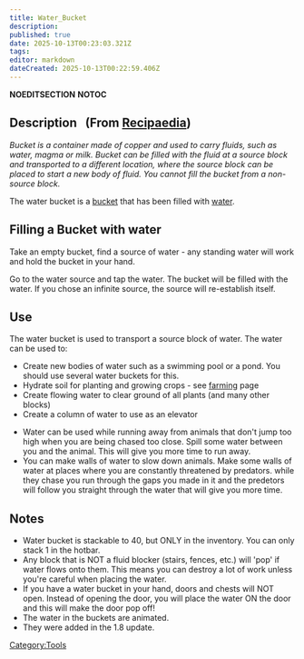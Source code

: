 ```yaml
---
title: Water_Bucket
description: 
published: true
date: 2025-10-13T00:23:03.321Z
tags: 
editor: markdown
dateCreated: 2025-10-13T00:22:59.406Z
---
```


__NOEDITSECTION__ __NOTOC__

## Description   (From [Recipaedia](Recipaedia "wikilink"))

*Bucket is a container made of copper and used to carry fluids, such as
water, magma or milk. Bucket can be filled with the fluid at a source
block and transported to a different location, where the source block
can be placed to start a new body of fluid. You cannot fill the bucket
from a non-source block.*

The water bucket is a [bucket](bucket "wikilink") that has been filled
with [water](water "wikilink").

## Filling a Bucket with water

Take an empty bucket, find a source of water - any standing water will
work and hold the bucket in your hand.

Go to the water source and tap the water. The bucket will be filled with
the water. If you chose an infinite source, the source will re-establish
itself.

## Use

The water bucket is used to transport a source block of water. The water
can be used to:

  - Create new bodies of water such as a swimming pool or a pond. You
    should use several water buckets for this.
  - Hydrate soil for planting and growing crops - see
    [farming](farming "wikilink") page
  - Create flowing water to clear ground of all plants (and many other
    blocks)
  - Create a column of water to use as an elevator

<!-- end list -->

  - Water can be used while running away from animals that don't jump
    too high when you are being chased too close. Spill some water
    between you and the animal. This will give you more time to run
    away.
  - You can make walls of water to slow down animals. Make some walls of
    water at places where you are constantly threatened by predators.
    while they chase you run through the gaps you made in it and the
    predetors will follow you straight through the water that will give
    you more time.

## Notes 

  - Water bucket is stackable to 40, but ONLY in the inventory. You can
    only stack 1 in the hotbar.
  - Any block that is NOT a fluid blocker (stairs, fences, etc.) will
    'pop' if water flows onto them. This means you can destroy a lot of
    work unless you're careful when placing the water.
  - If you have a water bucket in your hand, doors and chests will NOT
    open. Instead of opening the door, you will place the water ON the
    door and this will make the door pop off\!
  - The water in the buckets are animated.
  - They were added in the 1.8 update.

[Category:Tools](Category:Tools "wikilink")